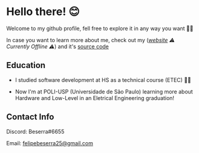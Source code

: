 # Hello there! 😊

Welcome to my github profile, fell free to explore it in any way you want 🐱‍🏍

In case you want to learn more about me, check out my (*[website](https://beserrovsky.tk) ⚠ Currently Offline ⚠*) and it's [source code](https://github.com/Beserrovsky/Beserrovsky) 

## Education

- I studied software development at HS as a technical course (ETEC) 👨‍💻

- Now I'm at POLI-USP (Universidade de São Paulo) learning more about Hardware and Low-Level in an Eletrical Engineering graduation!

## Contact Info

Discord: Beserra#6655

Email: felipebeserra25@gmail.com
